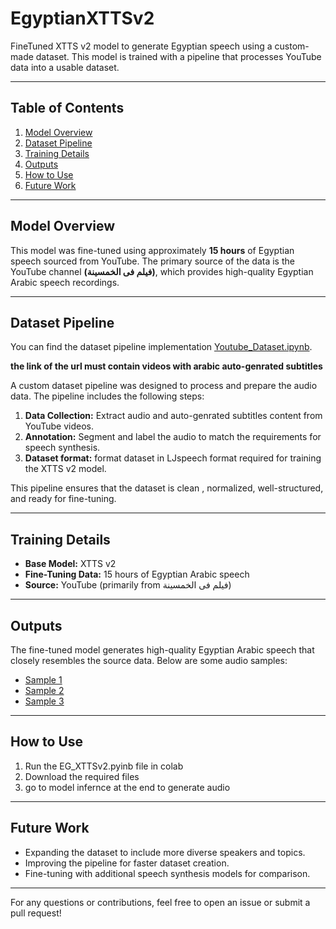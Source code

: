 # EgyptianXTTSv2

FineTuned XTTS v2 model to generate Egyptian speech using a custom-made dataset. This model is trained with a pipeline that processes YouTube data into a usable dataset.


---

## Table of Contents

1. [Model Overview](#model-overview)
2. [Dataset Pipeline](#dataset-pipeline)
3. [Training Details](#training-details)
4. [Outputs](#outputs)
5. [How to Use](#how-to-use)
6. [Future Work](#future-work)

---

## Model Overview

This model was fine-tuned using approximately **15 hours** of Egyptian speech sourced from YouTube. The primary source of the data is the YouTube channel **(فيلم فى الخمسينة)**, which provides high-quality Egyptian Arabic speech recordings.

---

## Dataset Pipeline
You can find the dataset pipeline implementation [Youtube_Dataset.ipynb](https://github.com/Mahmoudkandiel/EgyptianXTTSv2/blob/main/Youtube_Dataset.ipynb).

**the link of the url must contain videos with arabic auto-genrated subtitles**

A custom dataset pipeline was designed to process and prepare the audio data. The pipeline includes the following steps:

1. **Data Collection:** Extract audio and auto-genrated subtitles content from YouTube videos.
2. **Annotation:** Segment and label the audio to match the requirements for speech synthesis.
3. **Dataset format:** format dataset in LJspeech format required for training the XTTS v2 model.

This pipeline ensures that the dataset is clean , normalized, well-structured, and ready for fine-tuning.

---

## Training Details

- **Base Model:** XTTS v2
- **Fine-Tuning Data:** 15 hours of Egyptian Arabic speech
- **Source:** YouTube (primarily from فيلم فى الخمسينة)

---

## Outputs

The fine-tuned model generates high-quality Egyptian Arabic speech that closely resembles the source data. Below are some audio samples:

- [Sample 1](https://github.com/user-attachments/assets/82a110cc-7718-4f69-a753-be53de74ae7c)
- [Sample 2](https://github.com/user-attachments/assets/f77a66d0-cb02-4644-9e30-33b79ac92879)
- [Sample 3](https://github.com/user-attachments/assets/9d0326ec-0f85-4367-b2c5-1097292c3baf)

---

## How to Use

1. Run the EG_XTTSv2.pyinb file in colab 
2. Download the required files  
3. go to model infernce at the end to generate audio
---

## Future Work

- Expanding the dataset to include more diverse speakers and topics.
- Improving the pipeline for faster dataset creation.
- Fine-tuning with additional speech synthesis models for comparison.

---

For any questions or contributions, feel free to open an issue or submit a pull request!

